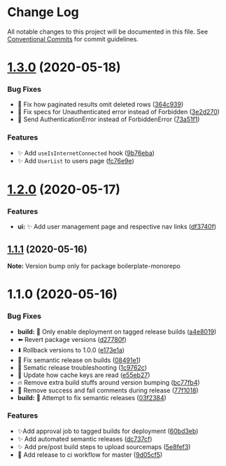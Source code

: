 # Change Log

All notable changes to this project will be documented in this file.
See [Conventional Commits](https://conventionalcommits.org) for commit guidelines.

# [1.3.0](https://github.com/n8io/boilerplate-monorepo/compare/v1.2.0...v1.3.0) (2020-05-18)


### Bug Fixes

* 🐛 Fix how paginated results omit deleted rows ([364c939](https://github.com/n8io/boilerplate-monorepo/commit/364c939f64ace02ca3b13289e6740ee848ed6cb3))
* 🐛 Fix specs for Unauthenticated error instead of Forbidden ([3e2d270](https://github.com/n8io/boilerplate-monorepo/commit/3e2d270641522c65b0a88ec00cf78caf0923ca64))
* 🐛 Send AuthenticationError instead of ForbiddenError ([73a51f1](https://github.com/n8io/boilerplate-monorepo/commit/73a51f1cdf5b5b9f875f55a2197964dcc5b519d3))


### Features

* ✨ Add `useIsInternetConnected` hook ([9b76eba](https://github.com/n8io/boilerplate-monorepo/commit/9b76eba5164aede0700fa0a0c59561a2e996b7d7))
* ✨ Add `UserList` to users page ([fc76e9e](https://github.com/n8io/boilerplate-monorepo/commit/fc76e9e3a1dac03e512b0e8f8cae640125fd9d9a))





# [1.2.0](https://github.com/n8io/boilerplate-monorepo/compare/v1.1.1...v1.2.0) (2020-05-17)


### Features

* **ui:** ✨ Add user management page and respective nav links ([df3740f](https://github.com/n8io/boilerplate-monorepo/commit/df3740f0d8856467952119769fd3f18636a62fa3))





## [1.1.1](https://github.com/n8io/boilerplate-monorepo/compare/v1.1.0...v1.1.1) (2020-05-16)

**Note:** Version bump only for package boilerplate-monorepo





# 1.1.0 (2020-05-16)


### Bug Fixes

* **build:** 🐛 Only enable deployment on tagged release builds ([a4e8019](https://github.com/n8io/boilerplate-monorepo/commit/a4e8019fc593d9e64af02b3dbd36225c2e01b30a))
* ⬅️ Revert package versions ([d27780f](https://github.com/n8io/boilerplate-monorepo/commit/d27780fdd1dd49d831bee0296326ff2918a12bdb))
* ⬇️ Rollback versions to 1.0.0 ([e173e1a](https://github.com/n8io/boilerplate-monorepo/commit/e173e1aae513c54bb720b3dc907b95803b96e900))
* 💚 Fix semantic release on builds ([08491e1](https://github.com/n8io/boilerplate-monorepo/commit/08491e17f1c8ae720e76ed03f7ea503265c9c5c7))
* 💚 Sematic release troubleshooting ([1c9762c](https://github.com/n8io/boilerplate-monorepo/commit/1c9762c370d1086a94444fba99c7a992a52088ba))
* 💚 Update how cache keys are read ([e55eb27](https://github.com/n8io/boilerplate-monorepo/commit/e55eb2772c93778f5acd6b5bee3c4a98057a1997))
* 🔥 Remove extra build stuffs around version bumping ([bc77fb4](https://github.com/n8io/boilerplate-monorepo/commit/bc77fb45cba5ede97388276c38ae895ac5aaceb1))
* 🔧 Remove success and fail comments during release ([77f1018](https://github.com/n8io/boilerplate-monorepo/commit/77f1018f2f56e2db10eb1b0431d6a086b4cb9c33))
* **build:** 💚 Attempt to fix semantic releases ([03f2384](https://github.com/n8io/boilerplate-monorepo/commit/03f23844782f68e414bf63280a63a5325b405044))


### Features

*  ✨Add approval job to tagged builds for deployment ([60bd3eb](https://github.com/n8io/boilerplate-monorepo/commit/60bd3ebed3c118fec16568a33318f87e1b255664))
* ✨ Add automated semantic releases ([dc737cf](https://github.com/n8io/boilerplate-monorepo/commit/dc737cfa5bc21b488024db2ede61154c6edabcdb))
* ✨ Add pre/post build steps to upload sourcemaps ([5e8fef3](https://github.com/n8io/boilerplate-monorepo/commit/5e8fef362e6b9f3f25fe5d20a225b7f04c8801fa))
* 💚 Add release to ci workflow for master ([9d05cf5](https://github.com/n8io/boilerplate-monorepo/commit/9d05cf5598f625e4d86d83e5b808ee66f65593cd))
